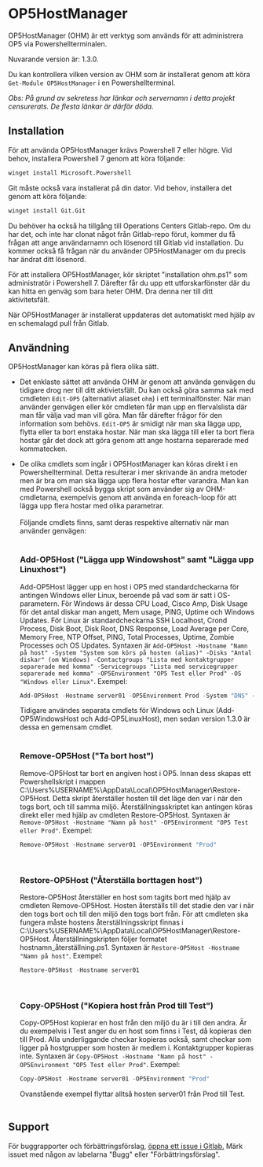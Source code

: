 # OP5HostManager

OP5HostManager (OHM) är ett verktyg som används för att administrera OP5 via Powershellterminalen. 

Nuvarande version är: 1.3.0.

Du kan kontrollera vilken version av OHM som är installerat genom att köra `Get-Module OP5HostManager` i en Powershellterminal.

*Obs: På grund av sekretess har länkar och servernamn i detta projekt censurerats. De flesta länkar är därför döda.*

## Installation

För att använda OP5HostManager krävs Powershell 7 eller högre. Vid behov, installera Powershell 7 genom att köra följande: 
```cmd
winget install Microsoft.Powershell
```
Git måste också vara installerat på din dator. Vid behov, installera det genom att köra följande: 

```cmd
winget install Git.Git
```
Du behöver ha också ha tillgång till Operations Centers Gitlab-repo. Om du har det, och inte har clonat något från Gitlab-repo förut, kommer du få frågan att ange användarnamn och lösenord till Gitlab vid installation. Du kommer också få frågan när du använder OP5HostManager om du precis har ändrat ditt lösenord.

För att installera OP5HostManager, kör skriptet "installation ohm.ps1" som administratör i Powershell 7. Därefter får du upp ett utforskarfönster där du kan hitta en genväg som bara heter OHM. Dra denna ner till ditt aktivitetsfält.

När OP5HostManager är installerat uppdateras det automatiskt med hjälp av en schemalagd pull från Gitlab.

## Användning

OP5HostManager kan köras på flera olika sätt.

* Det enklaste sättet att använda OHM är genom att använda genvägen du tidigare drog ner till ditt aktivietsfält. Du kan också göra samma sak med cmdleten `Edit-OP5` (alternativt aliaset `ohm`) i ett terminalfönster. När man använder genvägen eller kör cmdleten får man upp en flervalslista där man får välja vad man vill göra. Man får därefter frågor för den information som behövs. `Edit-OP5` är smidigt när man ska lägga upp, flytta eller ta bort enstaka hostar. När man ska lägga till eller ta bort flera hostar går det dock att göra genom att ange hostarna separerade med kommatecken.


* De olika cmdlets som ingår i OP5HostManager kan köras direkt i en Powershellterminal. Detta resulterar i mer skrivande än andra metoder men är bra om man ska lägga upp flera hostar efter varandra. Man kan med Powershell också bygga skript som använder sig av OHM-cmdletarna, exempelvis genom att använda en foreach-loop för att lägga upp flera hostar med olika parametrar.
<br><br>
Följande cmdlets finns, samt deras respektive alternativ när man använder genvägen:
<br><br>

   ### Add-OP5Host ("Lägga upp Windowshost" samt "Lägga upp Linuxhost")

   Add-OP5Host lägger upp en host i OP5 med standardcheckarna för antingen Windows eller Linux, beroende på vad som är satt i OS-parametern. För Windows är dessa CPU Load, Cisco Amp, Disk Usage för det antal diskar man angett, Mem usage, PING, Uptime och Windows Updates.
   För Linux är standardcheckarna SSH Localhost, Crond Process, Disk Boot, Disk Root, DNS Response, Load Average per Core, Memory Free, NTP Offset, PING, Total Processes, Uptime, Zombie Processes och OS Updates. Syntaxen är `Add-OP5Host -Hostname "Namn på host" -System "System som körs på hosten (alias)" -Disks "Antal diskar" (om Windows) -Contactgroups "Lista med kontaktgrupper separerade med komma" -Servicegroups "Lista med servicegrupper separerade med komma" -OP5Environment "OP5 Test eller Prod" -OS "Windows eller Linux"`. Exempel:
   ```powershell
   Add-OP5Host -Hostname server01 -OP5Environment Prod -System "DNS" -Disks 4 -Contactgroups OC,TSFV -Servicegroups "DNS","DNS Test" -OP5Environment Test -OS "Windows"
   ``` 
   Tidigare användes separata cmdlets för Windows och Linux (Add-OP5WindowsHost och Add-OP5LinuxHost), men sedan version 1.3.0 är dessa en gemensam cmdlet.
   <br><br>

   ### Remove-OP5Host ("Ta bort host")
 
   Remove-OP5Host tar bort en angiven host i OP5. Innan dess skapas ett Powershellskript i mappen C:\Users\%USERNAME%\AppData\Local\OP5HostManager\Restore-OP5Host. Detta skript återställer hosten till det läge den var i när den togs bort, och till samma miljö. Återställningsskriptet kan antingen köras direkt eller med hjälp av cmdleten Restore-OP5Host. Syntaxen är `Remove-OP5Host -Hostname "Namn på host" -OP5Environment "OP5 Test eller Prod"`. Exempel:
   ```powershell
   Remove-OP5Host -Hostname server01 -OP5Environment "Prod"
   ```
   <br>

   ### Restore-OP5Host ("Återställa borttagen host")

   Restore-OP5Host återställer en host som tagits bort med hjälp av cmdleten Remove-OP5Host. Hosten återställs till det stadie den var i när den togs bort och till den miljö den togs bort från. För att cmdleten ska fungera måste hostens återställningsskript finnas i C:\Users\%USERNAME%\AppData\Local\OP5HostManager\Restore-OP5Host. Återställningskripten följer formatet hostnamn_återställning.ps1. Syntaxen är `Restore-OP5Host -Hostname "Namn på host"`. Exempel:
   ```powershell
   Restore-OP5Host -Hostname server01
   ```
   <br>

   ### Copy-OP5Host ("Kopiera host från Prod till Test")

   Copy-OP5Host kopierar en host från den miljö du är i till den andra. Är du exempelvis i Test anger du en host som finns i Test, då kopieras den till Prod. Alla underliggande checkar kopieras också, samt checkar som ligger på hostgrupper som hosten är medlem i. Kontaktgrupper kopieras inte. Syntaxen är `Copy-OP5Host -Hostname "Namn på host" -OP5Environment "OP5 Test eller Prod"`. Exempel:
   ```powershell
   Copy-OP5Host -Hostname server01 -OP5Environment "Prod"
   ```
   Ovanstående exempel flyttar alltså hosten server01 från Prod till Test.
<br><br>

## Support

För buggrapporter och förbättringsförslag, [öppna ett issue i Gitlab.](https://gitlab.ltkalmar.se/oc/op5hostmanager/-/issues "Issue") Märk issuet med någon av labelarna "Bugg" eller "Förbättringsförslag".
